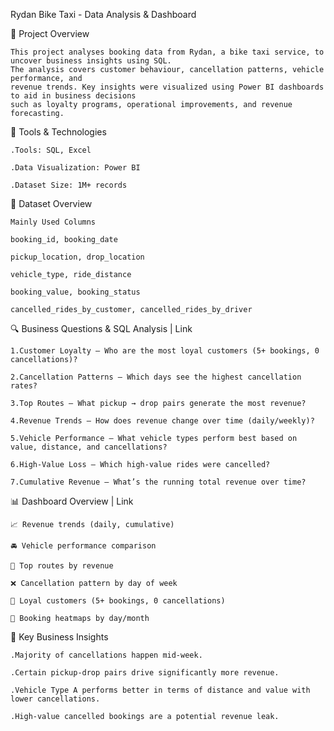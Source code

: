 Rydan Bike Taxi - Data Analysis & Dashboard 

📌 Project Overview 

    This project analyses booking data from Rydan, a bike taxi service, to uncover business insights using SQL. 
    The analysis covers customer behaviour, cancellation patterns, vehicle performance, and 
    revenue trends. Key insights were visualized using Power BI dashboards to aid in business decisions 
    such as loyalty programs, operational improvements, and revenue forecasting. 

 

🧰 Tools & Technologies 

    .Tools: SQL, Excel 

    .Data Visualization: Power BI 

    .Dataset Size: 1M+ records 

 

📁 Dataset Overview 

    Mainly Used Columns
    
    booking_id, booking_date

    pickup_location, drop_location 

    vehicle_type, ride_distance 
	
    booking_value, booking_status 

    cancelled_rides_by_customer, cancelled_rides_by_driver 

 

🔍 Business Questions & SQL Analysis | Link 

	1.Customer Loyalty – Who are the most loyal customers (5+ bookings, 0 cancellations)? 

	2.Cancellation Patterns – Which days see the highest cancellation rates? 

	3.Top Routes – What pickup → drop pairs generate the most revenue? 

	4.Revenue Trends – How does revenue change over time (daily/weekly)? 

	5.Vehicle Performance – What vehicle types perform best based on value, distance, and cancellations? 

	6.High-Value Loss – Which high-value rides were cancelled? 
	
	7.Cumulative Revenue – What’s the running total revenue over time? 


 

📊 Dashboard Overview | Link 

	📈 Revenue trends (daily, cumulative) 

	🚘 Vehicle performance comparison 
		
	📍 Top routes by revenue 

	❌ Cancellation pattern by day of week 

	👥 Loyal customers (5+ bookings, 0 cancellations) 

	📅 Booking heatmaps by day/month 

 

📌 Key Business Insights 

	.Majority of cancellations happen mid-week. 

	.Certain pickup-drop pairs drive significantly more revenue. 

	.Vehicle Type A performs better in terms of distance and value with lower cancellations. 

	.High-value cancelled bookings are a potential revenue leak.
